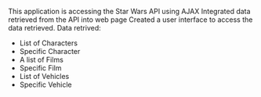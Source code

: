 This application is accessing the Star Wars API using AJAX
Integrated data retrieved from the API into web page
Created a user interface to access the data retrieved.
Data retrived:
- List of Characters
- Specific Character
- A list of Films
- Specific Film
- List of Vehicles
- Specific Vehicle
